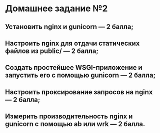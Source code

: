# Домашнее задание №2

## Установить nginx и gunicorn — 2 балла;
## Настроить nginx для отдачи статических файлов из public/ — 2 балла;
## Создать простейшее WSGI-приложение и запустить его с помощью gunicorn — 2 балла;
## Настроить проксирование запросов на nginx — 2 балла;
## Измерить производительность nginx и gunicorn c помощью ab или wrk — 2 балла.
